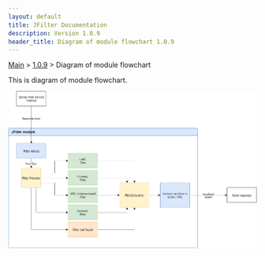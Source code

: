 ```yaml
---
layout: default
title: JFilter Documentation
description: Version 1.0.9
header_title: Diagram of module flowchart 1.0.9
---
```


[Main](../../index.MD) > [1.0.9](../index.MD) > Diagram of module flowchart

This is diagram of module flowchart.

![Diagram](/assets/images/jfilter-diagram.1.0.8.png)